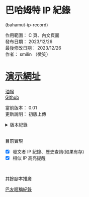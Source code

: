 # 巴哈姆特 IP 紀錄

(bahamut-ip-record)

作用範圍： C 頁、內文頁面  
發布日期： 2023/12/26  
最後修改日期： 2023/12/26  
作者： smilin （微笑）

# [演示網址]()

[油猴](https://greasyfork.org/zh-TW/scripts/483109-%E5%B7%B4%E5%8F%8Bip%E7%B4%80%E9%8C%84)  
[Github](https://github.com/Mr-Smilin/bahamut-ip-record)

當前版本： 0.01  
更新說明： 初版上傳

<details> <summary>版本紀錄</summary>  
  <br>  
  
- 0.1： 初版上傳  
- 0.2： 列表展開折疊 & 細部邏輯調整
  
</details>
  
<br>

目前實現

- [x] 發文者 IP 紀錄、歷史查詢(如果有存)
- [x] 相似 IP 高亮提醒

<br>

其餘腳本推廣

[巴友暱稱紀錄](https://greasyfork.org/zh-TW/scripts/475916-%E5%B7%B4%E5%8F%8B%E6%9A%B1%E7%A8%B1%E7%B4%80%E9%8C%84)
